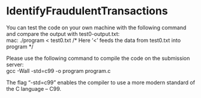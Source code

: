 # IdentifyFraudulentTransactions

You can test the code on your own machine with the following command and compare the output with test0-output.txt:  
mac: ./program < test0.txt                   /* Here ‘<’ feeds the data from test0.txt into program */  
  
Please use the following command to compile the code on the submission server:  
gcc -Wall -std=c99 -o program program.c  
  
The flag “-std=c99” enables the compiler to use a more modern standard of the C language – C99. 
